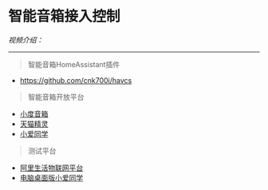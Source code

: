 # 智能音箱接入控制

*视频介绍：*

---
> 智能音箱HomeAssistant插件
- https://github.com/cnk700i/havcs

> 智能音箱开放平台
- [小度音箱](https://dueros.baidu.com/dbp/main/console)
- [天猫精灵](https://iap.aligenie.com/console/skill/list)
- [小爱同学](https://developers.xiaoai.mi.com/skills/create/list)

> 测试平台
- [阿里生活物联网平台](https://living.aliyun.com/)
- [电脑桌面版小爱同学](https://www.mi.com/service/bijiben/drivers/Smart-Mouse)